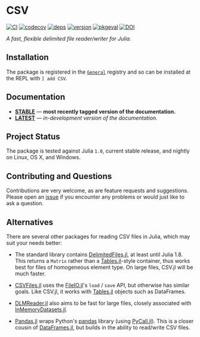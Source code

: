 
# CSV

[![CI](https://github.com/JuliaData/CSV.jl/actions/workflows/ci.yml/badge.svg?branch=main)](https://github.com/JuliaData/CSV.jl/actions/workflows/ci.yml)
[![codecov](https://codecov.io/gh/JuliaData/CSV.jl/branch/master/graph/badge.svg)](https://codecov.io/gh/JuliaData/CSV.jl)
[![deps](https://juliahub.com/docs/CSV/deps.svg)](https://juliahub.com/ui/Packages/CSV/HHBkp?t=2)
[![version](https://juliahub.com/docs/CSV/version.svg)](https://juliahub.com/ui/Packages/CSV/HHBkp)
[![pkgeval](https://juliahub.com/docs/CSV/pkgeval.svg)](https://juliahub.com/ui/Packages/CSV/HHBkp)
[![DOI](https://zenodo.org/badge/DOI/10.5281/zenodo.8004128.svg)](https://doi.org/10.5281/zenodo.8004128)

*A fast, flexible delimited file reader/writer for Julia.*

## Installation

The package is registered in the [`General`](https://github.com/JuliaRegistries/General) registry and so can be installed at the REPL with `] add CSV`.

## Documentation

- [**STABLE**][docs-stable-url] &mdash; **most recently tagged version of the documentation.**
- [**LATEST**][docs-latest-url] &mdash; *in-development version of the documentation.*

## Project Status

The package is tested against Julia `1.0`, current stable release, and nightly on Linux, OS X, and Windows.

## Contributing and Questions

Contributions are very welcome, as are feature requests and suggestions. Please open an
[issue][issues-url] if you encounter any problems or would just like to ask a question.

[docs-latest-img]: https://img.shields.io/badge/docs-latest-blue.svg
[docs-latest-url]: https://JuliaData.github.io/CSV.jl/latest

[docs-stable-img]: https://img.shields.io/badge/docs-stable-blue.svg
[docs-stable-url]: https://JuliaData.github.io/CSV.jl/stable

[ci-img]: https://github.com/JuliaData/CSV.jl/workflows/CI/badge.svg
[ci-url]: https://github.com/JuliaData/CSV.jl/actions?query=workflow%3ACI+branch%3Amaster

[codecov-img]: https://codecov.io/gh/JuliaData/CSV.jl/branch/master/graph/badge.svg
[codecov-url]: https://codecov.io/gh/JuliaData/CSV.jl

[issues-url]: https://github.com/JuliaData/CSV.jl/issues

## Alternatives

There are several other packages for reading CSV files in Julia, which may suit your needs better:

* The standard library contains [DelimitedFiles.jl](https://docs.julialang.org/en/v1/stdlib/DelimitedFiles/), at least until Julia 1.8.
  This returns a `Matrix` rather than a [Tables.jl](https://github.com/JuliaData/Tables.jl)-style container, thus works best for files of homogeneous element type. 
  On large files, CSV.jl will be much faster.

* [CSVFiles.jl](https://github.com/queryverse/CSVFiles.jl) uses the [FileIO.jl](https://github.com/JuliaIO/FileIO.jl)'s `load` / `save` API,
  but otherwise has similar goals. Like CSV.jl, it works with [Tables.jl](https://github.com/JuliaData/Tables.jl) objects such as DataFrames.

* [DLMReader.jl](https://github.com/sl-solution/DLMReader.jl) also aims to be fast for large files,
  closely associated with [InMemoryDatasets.jl](https://github.com/sl-solution/InMemoryDatasets.jl).

* [Pandas.jl](https://github.com/JuliaPy/Pandas.jl) wraps Python's [pandas](https://pandas.pydata.org) library (using [PyCall.jl](https://github.com/JuliaPy/PyCall.jl)).
  This is a closer cousin of [DataFrames.jl](https://github.com/JuliaData/DataFrames.jl), but builds in the ability to read/write CSV files.
